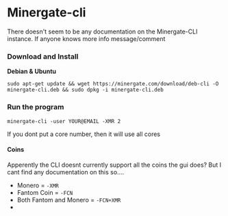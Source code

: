 # Minergate-cli

There doesn't seem to be any documentation on the Minergate-CLI instance. If anyone knows more info message/comment

### Download and Install

**Debian & Ubuntu** 

``` sudo apt-get update && wget https://minergate.com/download/deb-cli -O minergate-cli.deb && sudo dpkg -i minergate-cli.deb ```

### Run the program

```minergate-cli -user YOUR@EMAIL -XMR 2 ``` 
  
If you dont put a core number, then it will use all cores


#### Coins
Apperently the CLI doesnt currently support all the coins the gui does? But I cant find any documentation on this so....


* Monero = `-XMR` 
* Fantom Coin = `-FCN` 
* Both Fantom and Monero = `-FCN+XMR` 
* 



